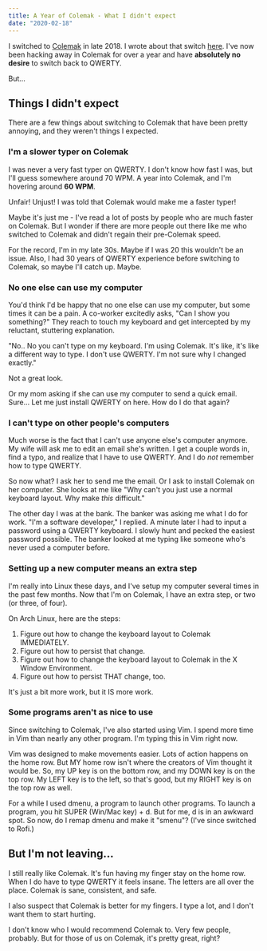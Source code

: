 ```yaml
---
title: A Year of Colemak - What I didn't expect
date: "2020-02-18"
---
```


I switched to [Colemak](https://en.wikipedia.org/wiki/Colemak) in late 2018. I wrote about that switch [here](../switch-to-colemak). I've now been hacking away in Colemak for over a year and have **absolutely no desire** to switch back to QWERTY.

But...

##  Things I didn't expect

There are a few things about switching to Colemak that have been pretty annoying, and they weren't things I expected.

### I'm a slower typer on Colemak

I was never a very fast typer on QWERTY. I don't know how fast I was, but I'll guess somewhere around 70 WPM. A year into Colemak, and I'm hovering around **60 WPM**.

Unfair! Unjust! I was told that Colemak would make me a faster typer!

Maybe it's just me - I've read a lot of posts by people who are much faster on Colemak. But I wonder if there are more people out there like me who switched to Colemak and didn't regain their pre-Colemak speed.

For the record, I'm in my late 30s. Maybe if I was 20 this wouldn't be an issue. Also, I had 30 years of QWERTY experience before switching to Colemak, so maybe I'll catch up. Maybe.

### No one else can use my computer

You'd think I'd be happy that no one else can use my computer, but some times it can be a pain. A co-worker excitedly asks, "Can I show you something?" They reach to touch my keyboard and get intercepted by my reluctant, stuttering explanation.

"No.. No you can't type on my keyboard. I'm using Colemak. It's like, it's like a different way to type. I don't use QWERTY. I'm not sure why I changed exactly."

Not a great look.

Or my mom asking if she can use my computer to send a quick email. Sure... Let me just install QWERTY on here. How do I do that again?

### I can't type on other people's computers

Much worse is the fact that I can't use anyone else's computer anymore. My wife will ask me to edit an email she's written. I get a couple words in, find a typo, and realize that I have to use QWERTY. And I do _not_ remember how to type QWERTY.

So now what? I ask her to send me the email. Or I ask to install Colemak on her computer. She looks at me like "Why can't you just use a normal keyboard layout. Why make _this_ difficult."

The other day I was at the bank. The banker was asking me what I do for work. "I'm a software developer," I replied. A minute later I had to input a password using a QWERTY keyboard. I slowly hunt and pecked the easiest password possible. The banker looked at me typing like someone who's never used a computer before.

### Setting up a new computer means an extra step

I'm really into Linux these days, and I've setup my computer several times in the past few months. Now that I'm on Colemak, I have an extra step, or two (or three, of four).

On Arch Linux, here are the steps:

1. Figure out how to change the keyboard layout to Colemak IMMEDIATELY.
2. Figure out how to persist that change.
3. Figure out how to change the keyboard layout to Colemak in the X Window Environment.
4. Figure out how to persist THAT change, too.

It's just a bit more work, but it IS more work.

### Some programs aren't as nice to use

Since switching to Colemak, I've also started using Vim. I spend more time in Vim than nearly any other program. I'm typing this in Vim right now.

Vim was designed to make movements easier. Lots of action happens on the home row. But MY home row isn't where the creators of Vim thought it would be. So, my UP key is on the bottom row, and my DOWN key is on the top row. My LEFT key is to the left, so that's good, but my RIGHT key is on the top row as well.

For a while I used dmenu, a program to launch other programs. To launch a program, you hit SUPER (Win/Mac key) + d. But for me, d is in an awkward spot. So now, do I remap dmenu and make it "smenu"? (I've since switched to Rofi.)

## But I'm not leaving...

I still really like Colemak. It's fun having my finger stay on the home row. When I do have to type QWERTY it feels insane. The letters are all over the place. Colemak is sane, consistent, and safe.

I also suspect that Colemak is better for my fingers. I type a lot, and I don't want them to start hurting.

I don't know who I would recommend Colemak to. Very few people, probably. But for those of us on Colemak, it's pretty great, right?
